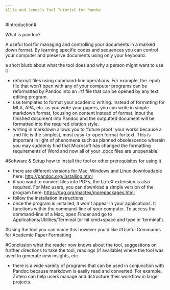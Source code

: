 ```yaml
---
Allie and Jenna’s Tool Tutorial for Pandoc
---
```


#Introduction#

What is pandoc? 

A useful tool for managing and controlling your documents in a marked down format. By learning specific codes and sequences you can control your computer and preserve documents using only your keyboard. 



a short blurb about what the tool does and why a person might want to use it
- reformat files using command-line operations. For example, the .epub file that won’t open with any of your computer programs can be reformatted by Pandoc into an .rtf file that can be opened by any text editing program.
- use templates to format your academic writing. Instead of formatting for MLA, APA, etc. as you write your papers, you can write in simple markdown format, focusing on content instead of format. Input the finished document into Pandoc and the outputted document will be formatted into the required citation style.
- writing in markdown allows you to 'future proof' your works because a .md file is the simplest, most easy-to-open format for text. This is important in light of phenomena such as planned obsolescence wherein you may suddenly find that Microsoft has changed the formatting requirements of Word and now all of your .docx files are unopenable. 

#Software & Setup
how to install the tool or other prerequisites for using it
- there are different versions for Mac, Windows and Linux downloadable here: <http://pandoc.org/installing.html>
- if you want to convert files into PDFs, the LaTeX extension is also required. For Mac users, you can download a simple version of the program here: <https://tug.org/mactex/morepackages.html>
- follow the installation instructions 
- once the program is installed, it won't appear in your applications. It functions within the command-line of your computer. To access the command-line of a Mac, open Finder and go to Applications/Utilities/Terminal (or hit cmd+space and type in 'terminal').

#Using the tool
you can name this however you'd like
#Useful Commands for Academic Paper Formatting


#Conclusion
what the reader now knows about the tool, suggestions on further directions to take the tool, readings (if available) where the tool was used to generate new insights, etc.
- there is a wide variety of programs that can be used in conjunction with Pandoc because markdown is easily read and converted. For example, Zotero can help users manage and dstructure their workflow in larger projects.

